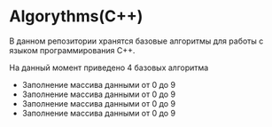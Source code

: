 # Algorythms(C++)
В данном репозитории хранятся базовые алгоритмы для работы с языком программирования С++.

На данный момент приведено 4 базовых алгоритма 
* Заполнение массива данными от 0 до 9
* Заполнение массива данными от 0 до 9
* Заполнение массива данными от 0 до 9
* Заполнение массива данными от 0 до 9
